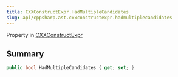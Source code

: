 ```yaml
---
title: CXXConstructExpr.HadMultipleCandidates
slug: api/cppsharp.ast.cxxconstructexpr.hadmultiplecandidates
---
```

Property in [CXXConstructExpr](/api/cppsharp/ast/cxxconstructexpr)

## Summary



```csharp
public bool HadMultipleCandidates { get; set; }
```

